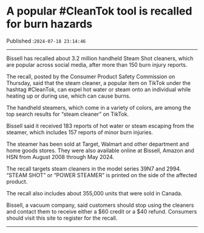 # A popular #CleanTok tool is recalled for burn hazards

Published :`2024-07-18 23:14:46`

---

Bissell has recalled about 3.2 million handheld Steam Shot cleaners, which are popular across social media, after more than 150 burn injury reports.

The recall, posted by the Consumer Product Safety Commission on Thursday, said that the steam cleaner, a popular item on TikTok under the hashtag #CleanTok, can expel hot water or steam onto an individual while heating up or during use, which can cause burns.

The handheld steamers, which come in a variety of colors, are among the top search results for “steam cleaner” on TikTok.

Bissell said it received 183 reports of hot water or steam escaping from the steamer, which includes 157 reports of minor burn injuries.

The steamer has been sold at Target, Walmart and other department and home goods stores. They were also available online at Bissell, Amazon and HSN from August 2008 through May 2024.

The recall targets steam cleaners in the model series 39N7 and 2994. “STEAM SHOT” or “POWER STEAMER” is printed on the side of the affected product.

The recall also includes about 355,000 units that were sold in Canada.

Bissell, a vacuum company, said customers should stop using the cleaners and contact them to receive either a $60 credit or a $40 refund. Consumers should visit this site to register for the recall.

---

